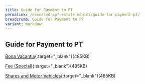 ```yaml
---
title: Guide for Payment to PT
permalink: /deceased-cpf-estate-monies/guide-for-payment-pt/
breadcrumb: Guide for Payment to PT
variant: markdown
---
```

Guide for Payment to PT
---

[Bona Vacantia](/files/Guide_for_Payment_Page/ECollectionGuidePTOBonaVacantiaFees.pdf){:target="_blank"}(485KB)

[Fee (Special)](/files/Guide_for_Payment_Page/ECollectionGuidePTOFeeSpecial.pdf){:target="_blank"}(485KB)

[Shares and Motor Vehicles](/files/Guide_for_Payment_Page/ECollectionGuideTransferOfSharesorMotorVehicle.pdf){:target="_blank"}(485KB)
